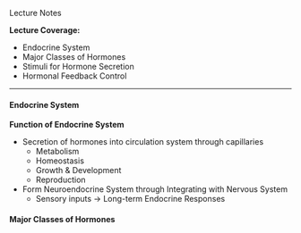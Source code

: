Lecture Notes

**Lecture Coverage:**
- Endocrine System
- Major Classes of Hormones
- Stimuli for Hormone Secretion
- Hormonal Feedback Control

---
#### **Endocrine System**
**Function of Endocrine System**
- Secretion of hormones into circulation system through capillaries
	- Metabolism
	- Homeostasis
	- Growth & Development
	- Reproduction
- Form Neuroendocrine System through Integrating with Nervous System
	- Sensory inputs → Long-term Endocrine Responses


#### **Major Classes of Hormones**